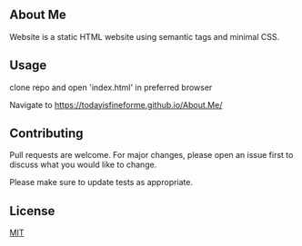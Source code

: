 ## About Me 

Website is a static HTML website using semantic tags and minimal CSS. 

## Usage

clone repo and open 'index.html' in preferred browser

Navigate to https://todayisfineforme.github.io/About.Me/

## Contributing
Pull requests are welcome. For major changes, please open an issue first to discuss what you would like to change.

Please make sure to update tests as appropriate.

## License
[MIT](https://choosealicense.com/licenses/mit/)
